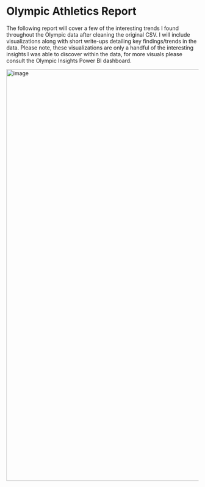 # Olympic Athletics Report

The following report will cover a few of the interesting trends I found throughout the Olympic data after cleaning the original CSV. I will include visualizations along with short write-ups detailing key findings/trends in the data. Please note, these visualizations are only a handful of the interesting insights I was able to discover within the data, for more visuals please consult the Olympic Insights Power BI dashboard.

<img width="1078" alt="image" src="https://user-images.githubusercontent.com/112598531/235510058-5d79031b-bfb2-4a7b-82aa-9f823286b2e5.png">
